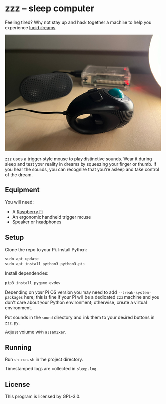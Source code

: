# zzz – sleep computer

Feeling tired? Why not stay up and hack together a machine to help you experience [lucid dreams](https://en.wikipedia.org/wiki/Lucid_dream).

![zzz in operation](https://github.com/mirthturtle/zzz/blob/main/bedside.jpg "zzz in operation")

`zzz` uses a trigger-style mouse to play distinctive sounds. Wear it during sleep and test your reality in dreams by squeezing your finger or thumb. If you hear the sounds, you can recognize that you're asleep and take control of the dream.

## Equipment

You will need:
- A [Raspberry Pi](https://www.raspberrypi.com/)
- An ergonomic handheld trigger mouse
- Speaker or headphones

## Setup

Clone the repo to your Pi. Install Python:
```
sudo apt update
sudo apt install python3 python3-pip
```
Install dependencies:
```
pip3 install pygame evdev
```
Depending on your Pi OS version you may need to add `--break-system-packages` here; this is fine if your Pi will be a dedicated `zzz` machine and you don't care about your Python environment; otherwise, create a virtual environment.

Put sounds in the `sound` directory and link them to your desired buttons in `zzz.py`.

Adjust volume with `alsamixer`.

## Running

Run `sh run.sh` in the project directory.

Timestamped logs are collected in `sleep.log`.

## License

This program is licensed by GPL-3.0.
